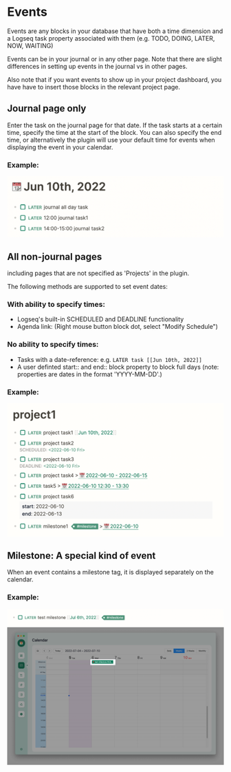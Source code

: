 # Events

Events are any blocks in your database that have both a time dimension and a Logseq task property associated with them (e.g. TODO, DOING, LATER, NOW, WAITING)

Events can be in your journal or in any other page. Note that there are slight differences in setting up events in the journal vs in other pages. 

Also note that if you want events to show up in your project dashboard, you have have to insert those blocks in the relevant project page.

## Journal page only

Enter the task on the journal page for that date. If the task starts at a certain time, specify the time at the start of the block. You can also specify the end time, or alternatively the plugin will use your default time for events when displaying the event in your calendar.

### Example:
![journal tasks](../../screenshots/journal-tasks.png)

## All non-journal pages

including pages that are not specified as 'Projects' in the plugin.

The following methods are supported to set event dates:

### With ability to specify times:
- Logseq's built-in SCHEDULED and DEADLINE functionality
- Agenda link: (Right mouse button block dot, select "Modify Schedule")
  
### No ability to specify times: 
- Tasks with a date-reference: e.g. `LATER task [[Jun 10th, 2022]]`
- A user definted start:: and end:: block property to block full days (note: properties are dates in the format 'YYYY-MM-DD'.)

### Example:
![project tasks](../../screenshots/project-tasks.png)

## Milestone: A special kind of event

When an event contains a milestone tag, it is displayed separately on the calendar.

### Example:
![milestone block](../../screenshots/milestone-block.png)
![milestone calendar](../../screenshots/milestone-calendar.png)

